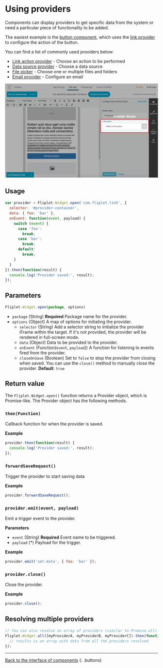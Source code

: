 # Using providers

Components can display providers to get specific data from the system or need a particular piece of functionality to be added.

The easiest example is the [button component](https://github.com/Fliplet/fliplet-widget-primary-button), which uses the [link provider](../API/providers/link-action.html) to configure the action of the button.

You can find a list of commonly used providers below:

- [Link action provider](../API/providers/link-action.html) - Choose an action to be performed
- [Data source provider](../API/providers/data-source.html) - Choose a data source
- [File picker](../API/providers/file-picker.html) - Choose one or multiple files and folders
- [Email provider](../API/providers/email.html) - Configure an email


![Provider frame](../assets/img/provider-frame.jpg)

## Usage

```js
var provider = Fliplet.Widget.open('com.fliplet.link', {
  selector: '#provider-container',
  data: { foo: 'bar' },
  onEvent: function(event, payload) {
    switch (event) {
      case 'foo':
        break;
      case 'bar':
        break;
      default:
        break;
    }
  }
}).then(function(result) {
  console.log('Provider saved:', result);
});
```

## Parameters

```js
Fliplet.Widget.open(package, options)
```

* `package` (String) **Required** Package name for the provider.
* `options` (Object) A map of options for initiating the provider.
  * `selector` (String) Add a selector string to initialize the provider iFrame within the target. If it's not provided, the provider will be rendered in full-screen mode.
  * `data` (Object) Data to be provided to the provider.
  * `onEvent` (Function(`event`, `payload`)) A function for listening to events fired from the provider.
  * `closeOnSave` (Boolean) Set to `false` to stop the provider from closing when saved. You can use the `close()` method to manually close the provider. **Default**: `true`

## Return value

The `Fliplet.Widget.open()` function returns a Provider object, which is Promise-like. The Provider object has the following methods.

### `then(Function)`

Callback function for when the provider is saved.

**Example**

```js
provider.then(function(result) {
  console.log('Provider saved:', result);
});
```

### `forwardSaveRequest()`

Trigger the provider to start saving data

**Example**

```js
provider.forwardSaveRequest();
```

### `provider.emit(event, payload)`

Emit a trigger event to the provider.

**Parameters**

* `event` (String) **Required** Event name to be triggered.
* `payload` (*) Payload for the trigger.

**Example**

```js
provider.emit('set-data', { foo: 'bar' });
```

### `provider.close()`

Close the provider.

**Example**

```js
provider.close();
```

## Resolving multiple providers

```js
// You can also resolve an array of providers (similar to Promise.all)
Fliplet.Widget.all([myProviderA, myProviderB, myProviderC]).then(function (results) {
  // results is an array with data from all the providers resolved
});
```

---

[Back to the interface of components](Interface.md)
{: .buttons}
